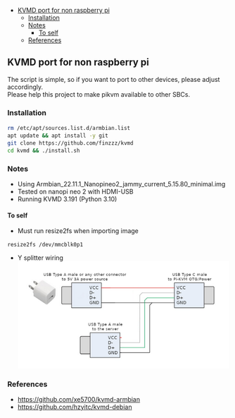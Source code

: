 <!-- TOC -->

- [KVMD port for non raspberry pi](#kvmd-port-for-non-raspberry-pi)
    - [Installation](#installation)
    - [Notes](#notes)
        - [To self](#to-self)
    - [References](#references)

<!-- /TOC -->

## KVMD port for non raspberry pi
The script is simple, so if you want to port to other devices, please adjust accordingly.  
Please help this project to make pikvm available to other SBCs.  

### Installation
```bash
rm /etc/apt/sources.list.d/armbian.list
apt update && apt install -y git
git clone https://github.com/finzzz/kvmd
cd kvmd && ./install.sh
```

### Notes
- Using Armbian_22.11.1_Nanopineo2_jammy_current_5.15.80_minimal.img
- Tested on nanopi neo 2 with HDMI-USB
- Running KVMD 3.191 (Python 3.10)

#### To self
- Must run resize2fs when importing image
```
resize2fs /dev/mmcblk0p1
```
- Y splitter wiring  
![](ysplitter.png)

### References
- https://github.com/xe5700/kvmd-armbian
- https://github.com/hzyitc/kvmd-debian